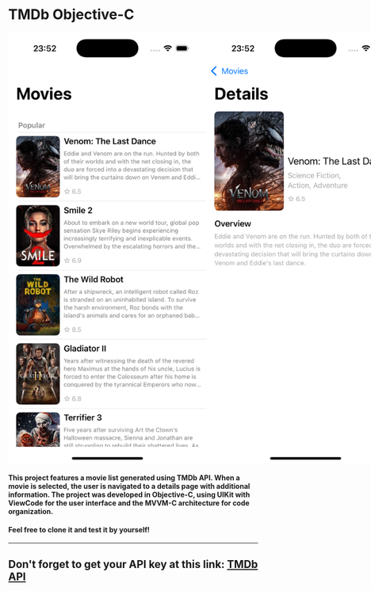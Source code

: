 # TMDb Objective-C

<div style="display: flex;" align="center">
    <img src="./REAME-images/page1.png" width="400" alt="Project page 1">
    <img src="./REAME-images/page2.png" width="400" alt="Project page 2">
</div>

#### This project features a movie list generated using TMDb API. When a movie is selected, the user is navigated to a details page with additional information. The project was developed in Objective-C, using UIKit with ViewCode for the user interface and the MVVM-C architecture for code organization.

#### Feel free to clone it and test it by yourself!

---

## Don't forget to get your API key at this link: <a href="https://developer.themoviedb.org/reference/intro/getting-started">TMDb API</a>

<p>
    <img src="./REAME-images/apiKey.png" width="400" alt="API Key Reference>
</p>

